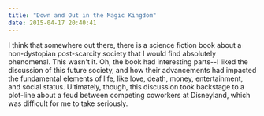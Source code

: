 ```yaml
---
title: "Down and Out in the Magic Kingdom"
date: 2015-04-17 20:40:41
---
```


I think that somewhere out there, there is a science fiction book about a non-dystopian post-scarcity society that I would find absolutely phenomenal. This wasn't it. Oh, the book had interesting parts--I liked the discussion of this future society, and how their advancements had impacted the fundamental elements of life, like love, death, money, entertainment, and social status. Ultimately, though, this discussion took backstage to a plot-line about a feud between competing coworkers at Disneyland, which was difficult for me to take seriously.
